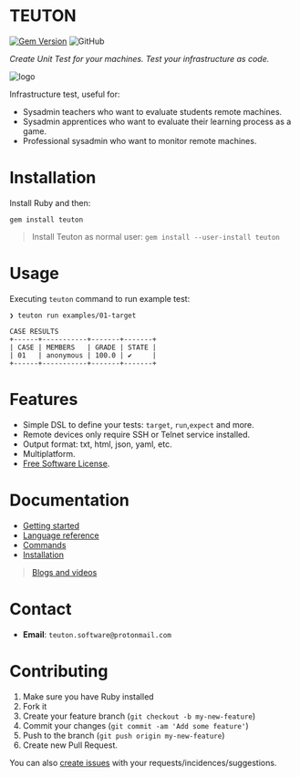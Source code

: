 
# TEUTON

[![Gem Version](https://badge.fury.io/rb/teuton.svg)](https://badge.fury.io/rb/teuton)
![GitHub](https://img.shields.io/github/license/dvarrui/teuton)

_Create Unit Test for your machines. Test your infrastructure as code._

![logo](./docs/images/logo.png)

Infrastructure test, useful for:
* Sysadmin teachers who want to evaluate students remote machines.
* Sysadmin apprentices who want to evaluate their learning process as a game.
* Professional sysadmin who want to monitor remote machines.

# Installation

Install Ruby and then:

```console
gem install teuton
```

> Install Teuton as normal user: `gem install --user-install teuton`

# Usage

Executing `teuton` command to run example test:

```console
❯ teuton run examples/01-target

CASE RESULTS
+------+-----------+-------+-------+
| CASE | MEMBERS   | GRADE | STATE |
| 01   | anonymous | 100.0 | ✔     |
+------+-----------+-------+-------+
```

# Features

* Simple DSL to define your tests: `target`, `run`,`expect` and more.
* Remote devices only require SSH or Telnet service installed.
* Output format: txt, html, json, yaml, etc.
* Multiplatform.
* [Free Software License](LICENSE).

# Documentation

* [Getting started](docs/learn/README.md)
* [Language reference](docs/dsl/README.md)
* [Commands](docs/commands/README.md)
* [Installation](docs/install/README.md)

> [Blogs and videos](docs/videos.md)

# Contact

* **Email**: `teuton.software@protonmail.com`

# Contributing

1. Make sure you have Ruby installed
1. Fork it
1. Create your feature branch (`git checkout -b my-new-feature`)
1. Commit your changes (`git commit -am 'Add some feature'`)
1. Push to the branch (`git push origin my-new-feature`)
1. Create new Pull Request.

You can also [create issues](https://github.com/teuton-software/teuton/issues) with your requests/incidences/suggestions.
